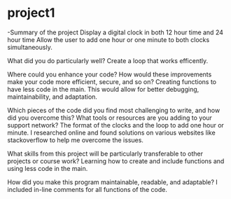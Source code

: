 # project1
-Summary of the project
Display a digital clock in both 12 hour time and 24 hour time
Allow the user to add one hour or one minute to both clocks simultaneously.

What did you do particularly well?
Create a loop that works efficently.

Where could you enhance your code? How would these improvements make your code more efficient, secure, and so on?
Creating functions to have less code in the main. This would allow for better debugging, maintainability, and adaptation.

Which pieces of the code did you find most challenging to write, and how did you overcome this? What tools or resources are you adding to your support network?
The format of the clocks and the loop to add one hour or minute. I researched online and found solutions on various websites like stackoverflow to help me overcome the issues. 

What skills from this project will be particularly transferable to other projects or course work?
Learning how to create and include functions and using less code in the main. 

How did you make this program maintainable, readable, and adaptable?
I included in-line comments for all functions of the code. 


